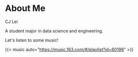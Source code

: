 # About Me

CJ Lei

A student major in data science and engineering.


Let's listen to some music!

{{< music auto="https://music.163.com/#/playlist?id=60198" >}}

